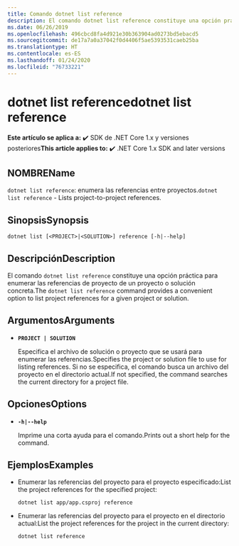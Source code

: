 ```yaml
---
title: Comando dotnet list reference
description: El comando dotnet list reference constituye una opción práctica para enumerar referencias entre proyectos.
ms.date: 06/26/2019
ms.openlocfilehash: 496cbcd8fa4d921e30b363904ad0273bd5ebacd5
ms.sourcegitcommit: de17a7a0a37042f0d4406f5ae5393531caeb25ba
ms.translationtype: HT
ms.contentlocale: es-ES
ms.lasthandoff: 01/24/2020
ms.locfileid: "76733221"
---
```

# <a name="dotnet-list-reference"></a><span data-ttu-id="8dce9-103">dotnet list reference</span><span class="sxs-lookup"><span data-stu-id="8dce9-103">dotnet list reference</span></span>

<span data-ttu-id="8dce9-104">**Este artículo se aplica a:** ✔️ SDK de .NET Core 1.x y versiones posteriores</span><span class="sxs-lookup"><span data-stu-id="8dce9-104">**This article applies to:** ✔️ .NET Core 1.x SDK and later versions</span></span>

<!-- todo: uncomment when all CLI commands are reviewed
[!INCLUDE [topic-appliesto-net-core-all](../../../includes/topic-appliesto-net-core-all.md)]
-->

## <a name="name"></a><span data-ttu-id="8dce9-105">NOMBRE</span><span class="sxs-lookup"><span data-stu-id="8dce9-105">Name</span></span>

<span data-ttu-id="8dce9-106">`dotnet list reference`: enumera las referencias entre proyectos.</span><span class="sxs-lookup"><span data-stu-id="8dce9-106">`dotnet list reference` - Lists project-to-project references.</span></span>

## <a name="synopsis"></a><span data-ttu-id="8dce9-107">Sinopsis</span><span class="sxs-lookup"><span data-stu-id="8dce9-107">Synopsis</span></span>

`dotnet list [<PROJECT>|<SOLUTION>] reference [-h|--help]`

## <a name="description"></a><span data-ttu-id="8dce9-108">Descripción</span><span class="sxs-lookup"><span data-stu-id="8dce9-108">Description</span></span>

<span data-ttu-id="8dce9-109">El comando `dotnet list reference` constituye una opción práctica para enumerar las referencias de proyecto de un proyecto o solución concreta.</span><span class="sxs-lookup"><span data-stu-id="8dce9-109">The `dotnet list reference` command provides a convenient option to list project references for a given project or solution.</span></span>

## <a name="arguments"></a><span data-ttu-id="8dce9-110">Argumentos</span><span class="sxs-lookup"><span data-stu-id="8dce9-110">Arguments</span></span>

* **`PROJECT | SOLUTION`**

  <span data-ttu-id="8dce9-111">Especifica el archivo de solución o proyecto que se usará para enumerar las referencias.</span><span class="sxs-lookup"><span data-stu-id="8dce9-111">Specifies the project or solution file to use for listing references.</span></span> <span data-ttu-id="8dce9-112">Si no se especifica, el comando busca un archivo del proyecto en el directorio actual.</span><span class="sxs-lookup"><span data-stu-id="8dce9-112">If not specified, the command searches the current directory for a project file.</span></span>

## <a name="options"></a><span data-ttu-id="8dce9-113">Opciones</span><span class="sxs-lookup"><span data-stu-id="8dce9-113">Options</span></span>

* **`-h|--help`**

  <span data-ttu-id="8dce9-114">Imprime una corta ayuda para el comando.</span><span class="sxs-lookup"><span data-stu-id="8dce9-114">Prints out a short help for the command.</span></span>

## <a name="examples"></a><span data-ttu-id="8dce9-115">Ejemplos</span><span class="sxs-lookup"><span data-stu-id="8dce9-115">Examples</span></span>

* <span data-ttu-id="8dce9-116">Enumerar las referencias del proyecto para el proyecto especificado:</span><span class="sxs-lookup"><span data-stu-id="8dce9-116">List the project references for the specified project:</span></span>

  ```dotnetcli
  dotnet list app/app.csproj reference
  ```

* <span data-ttu-id="8dce9-117">Enumerar las referencias del proyecto para el proyecto en el directorio actual:</span><span class="sxs-lookup"><span data-stu-id="8dce9-117">List the project references for the project in the current directory:</span></span>

  ```dotnetcli
  dotnet list reference
  ```
